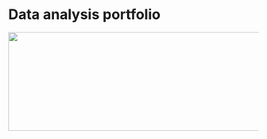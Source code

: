 # Data analysis portfolio

<img src="https://user-images.githubusercontent.com/97033400/153874473-0c539b6c-d5b9-4c0a-9689-31339e02cda2.jpg" width="600" height="200" />
